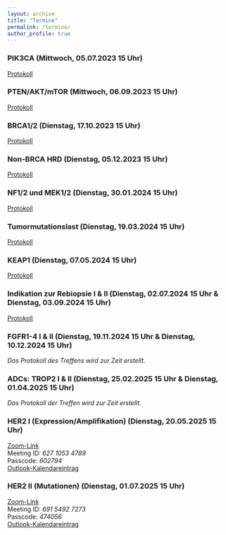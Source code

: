```yaml
---
layout: archive
title: "Termine"
permalink: /termine/
author_profile: true
---
```


### PIK3CA (Mittwoch, 05.07.2023 15 Uhr)
[Protokoll](https://team-deutschland.org/files/1-Protokoll-PIK3CA.pdf)

### PTEN/AKT/mTOR (Mittwoch, 06.09.2023 15 Uhr)
[Protokoll](https://team-deutschland.org/files/2-Protokoll-PTEN-AKT-mTOR.pdf)

### BRCA1/2 (Dienstag, 17.10.2023 15 Uhr)
[Protokoll](https://team-deutschland.org/files/3-Protokoll-BRCA1-2.pdf)

### Non-BRCA HRD (Dienstag, 05.12.2023 15 Uhr)
[Protokoll](https://team-deutschland.org/files/4-Protokoll-Non-BRCA-HRD.pdf)

### NF1/2 und MEK1/2 (Dienstag, 30.01.2024 15 Uhr)
[Protokoll](https://team-deutschland.org/files/5-Protokoll-NF-MEK.pdf)

### Tumormutationslast (Dienstag, 19.03.2024 15 Uhr)
[Protokoll](https://team-deutschland.org/files/6-Protokoll-Tumormutationslast.pdf)

### KEAP1 (Dienstag, 07.05.2024 15 Uhr)
[Protokoll](https://team-deutschland.org/files/7-Protokoll-KEAP1.pdf)

### Indikation zur Rebiopsie I & II (Dienstag, 02.07.2024 15 Uhr & Dienstag, 03.09.2024 15 Uhr)  
[Protokoll](https://team-deutschland.org/files/8-9-Protokoll-Rebiopsie.pdf)

### FGFR1-4 I & II (Dienstag, 19.11.2024 15 Uhr & Dienstag, 10.12.2024 15 Uhr)  
*Das Protokoll des Treffens wird zur Zeit erstellt.*

### ADCs: TROP2 I & II (Dienstag, 25.02.2025 15 Uhr & Dienstag, 01.04.2025 15 Uhr)  
*Das Protokoll der Treffen wird zur Zeit erstellt.*

### HER2 I (Expression/Amplifikation) (Dienstag, 20.05.2025 15 Uhr)  
[Zoom-Link](https://tum-conf.zoom-x.de/j/62710534789?pwd=fEz0w1vKVi4b3WMRit0i6qbTLrlTVw.1)  
Meeting ID: *627 1053 4789*  
Passcode: *602794*  
[Outlook-Kalendareintrag](https://team-deutschland.org/files/14.ics) 

### HER2 II (Mutationen)  (Dienstag, 01.07.2025 15 Uhr)  
[Zoom-Link](https://tum-conf.zoom-x.de/j/69154927273?pwd=RUsX1qOjPytkA4vXzId5aXPavvs7g8.1)  
Meeting ID: *691 5492 7273*  
Passcode: *474056*  
[Outlook-Kalendareintrag](https://team-deutschland.org/files/15.ics) 